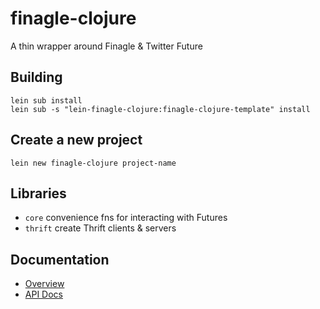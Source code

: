 # finagle-clojure

A thin wrapper around Finagle & Twitter Future

## Building

    lein sub install
    lein sub -s "lein-finagle-clojure:finagle-clojure-template" install

## Create a new project

    lein new finagle-clojure project-name

## Libraries

* `core` convenience fns for interacting with Futures
* `thrift` create Thrift clients & servers

## Documentation

* [Overview](doc/intro.md)
* [API Docs](doc/codox/index.html)
